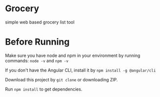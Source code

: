 # Grocery
simple web based grocery list tool

# Before Running
Make sure you have node and npm in your environment by running commands: `node -v` and `npm -v`

If you don't have the Angular CLI, install it by `npm install -g @angular/cli`

Download this project by `git clone` or downloading ZIP.

Run `npm install` to get dependencies.
